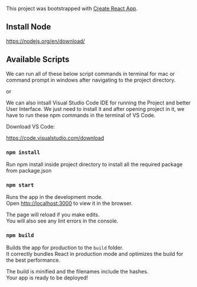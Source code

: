 This project was bootstrapped with [Create React App](https://github.com/facebook/create-react-app).

## Install Node

https://nodejs.org/en/download/

## Available Scripts

We can run all of these below script commands in terminal for mac or command prompt in windows after navigating to the project directory.

or

We can also intsall Visual Studio Code IDE for running the Project and better User Interface. We just need to install it and after opening project in it, we have to run these npm commands in the terminal of VS Code. 

Download VS Code:

https://code.visualstudio.com/download


### `npm install`

Run npm install inside project directory to install all the required package from package.json


### `npm start`

Runs the app in the development mode.<br />
Open [http://localhost:3000](http://localhost:3000) to view it in the browser.

The page will reload if you make edits.<br />
You will also see any lint errors in the console.



### `npm build`

Builds the app for production to the `build` folder.<br />
It correctly bundles React in production mode and optimizes the build for the best performance.

The build is minified and the filenames include the hashes.<br />
Your app is ready to be deployed!



